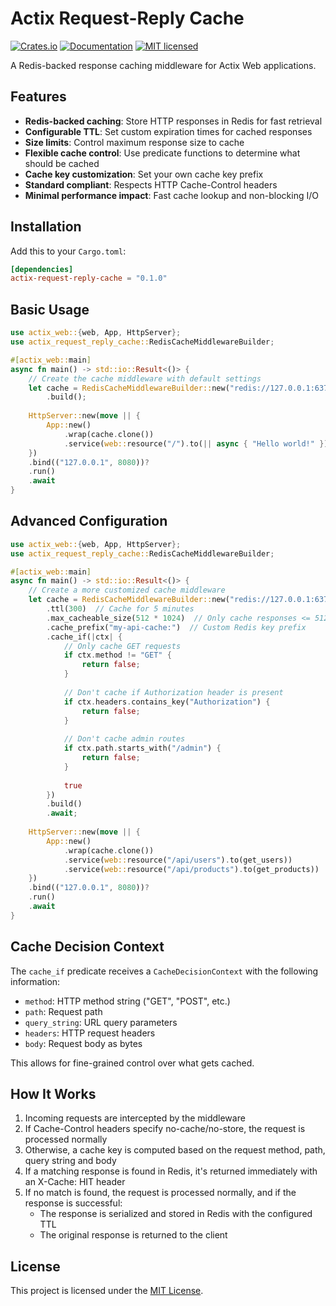 # Actix Request-Reply Cache

[![Crates.io](https://img.shields.io/crates/v/actix-request-reply-cache.svg)](https://crates.io/crates/actix-request-reply-cache)
[![Documentation](https://docs.rs/actix-request-reply-cache/badge.svg)](https://docs.rs/actix-request-reply-cache)
[![MIT licensed](https://img.shields.io/badge/license-MIT-blue.svg)](./LICENSE)

A Redis-backed response caching middleware for Actix Web applications.

## Features

- **Redis-backed caching**: Store HTTP responses in Redis for fast retrieval
- **Configurable TTL**: Set custom expiration times for cached responses
- **Size limits**: Control maximum response size to cache
- **Flexible cache control**: Use predicate functions to determine what should be cached
- **Cache key customization**: Set your own cache key prefix
- **Standard compliant**: Respects HTTP Cache-Control headers
- **Minimal performance impact**: Fast cache lookup and non-blocking I/O

## Installation

Add this to your `Cargo.toml`:

```toml
[dependencies]
actix-request-reply-cache = "0.1.0"
```

## Basic Usage

```rust
use actix_web::{web, App, HttpServer};
use actix_request_reply_cache::RedisCacheMiddlewareBuilder;

#[actix_web::main]
async fn main() -> std::io::Result<()> {
    // Create the cache middleware with default settings
    let cache = RedisCacheMiddlewareBuilder::new("redis://127.0.0.1:6379")
        .build();
        
    HttpServer::new(move || {
        App::new()
            .wrap(cache.clone())
            .service(web::resource("/").to(|| async { "Hello world!" }))
    })
    .bind(("127.0.0.1", 8080))?
    .run()
    .await
}
```

## Advanced Configuration

```rust
use actix_web::{web, App, HttpServer};
use actix_request_reply_cache::RedisCacheMiddlewareBuilder;

#[actix_web::main]
async fn main() -> std::io::Result<()> {
    // Create a more customized cache middleware
    let cache = RedisCacheMiddlewareBuilder::new("redis://127.0.0.1:6379")
        .ttl(300)  // Cache for 5 minutes
        .max_cacheable_size(512 * 1024)  // Only cache responses <= 512KB
        .cache_prefix("my-api-cache:")  // Custom Redis key prefix
        .cache_if(|ctx| {
            // Only cache GET requests
            if ctx.method != "GET" {
                return false;
            }
            
            // Don't cache if Authorization header is present
            if ctx.headers.contains_key("Authorization") {
                return false;
            }
            
            // Don't cache admin routes
            if ctx.path.starts_with("/admin") {
                return false;
            }
            
            true
        })
        .build()
        .await;
        
    HttpServer::new(move || {
        App::new()
            .wrap(cache.clone())
            .service(web::resource("/api/users").to(get_users))
            .service(web::resource("/api/products").to(get_products))
    })
    .bind(("127.0.0.1", 8080))?
    .run()
    .await
}
```

## Cache Decision Context

The `cache_if` predicate receives a `CacheDecisionContext` with the following information:

- `method`: HTTP method string ("GET", "POST", etc.)
- `path`: Request path
- `query_string`: URL query parameters
- `headers`: HTTP request headers
- `body`: Request body as bytes

This allows for fine-grained control over what gets cached.

## How It Works

1. Incoming requests are intercepted by the middleware
2. If Cache-Control headers specify no-cache/no-store, the request is processed normally
3. Otherwise, a cache key is computed based on the request method, path, query string and body
4. If a matching response is found in Redis, it's returned immediately with an X-Cache: HIT header
5. If no match is found, the request is processed normally, and if the response is successful:
   - The response is serialized and stored in Redis with the configured TTL
   - The original response is returned to the client

## License

This project is licensed under the [MIT License](./LICENSE). 